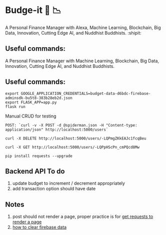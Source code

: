 # Budge-it :money_with_wings: :chart_with_downwards_trend:

A Personal Finance Manager with Alexa, Machine Learning, Blockchain, Big Data, Innovation, Cutting Edge AI, and Nuddhist Buddhists. :shipit:

## Useful commands: 

A Personal Finance Manager with Machine Learning, Blockchain, Big Data, Innovation, Cutting Edge AI, and Nuddhist Buddhists.  

## Useful commands: 

```
export GOOGLE_APPLICATION_CREDENTIALS=budget-data-d6bdc-firebase-adminsdk-bu5t8-383b28eb2d.json
export FLASK_APP=app.py
flask run
```

Manual CRUD for testing
```
POST: `curl -v -X POST -d @spiderman.json -H "Content-type: application/json" http://localhost:5000/users`

curl -X DELETE http://localhost:5000/users/-LQPmgZKkEAJc1fcqBeu

curl -X GET http://localhost:5000/users/-LQPpHScPn_cmPQcd8Mw

```

`pip install requests --upgrade`

## Backend API To do 

1. update budget to increment / decrement appropriately
1. add transaction option should have date

## Notes 

1. post should not render a page, proper practice is for [get requests to render a page](https://stackoverflow.com/questions/10662307/python-and-cgi-prevent-resending-form-data-upon-refreshing)
1. [how to clear firebase data](https://stackoverflow.com/questions/42182389/how-to-remove-all-data-from-a-firebase-database)

